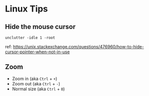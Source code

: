 Linux Tips
==========


## Hide the mouse cursor

```
unclutter -idle 1 -root
```

ref: <https://unix.stackexchange.com/questions/476960/how-to-hide-cursor-pointer-when-not-in-use>


## Zoom

- Zoom in (aka `Ctrl` + `+`)
- Zoom out (aka `Ctrl` + `-`)
- Normal size (aka `Ctrl` + `0`)
